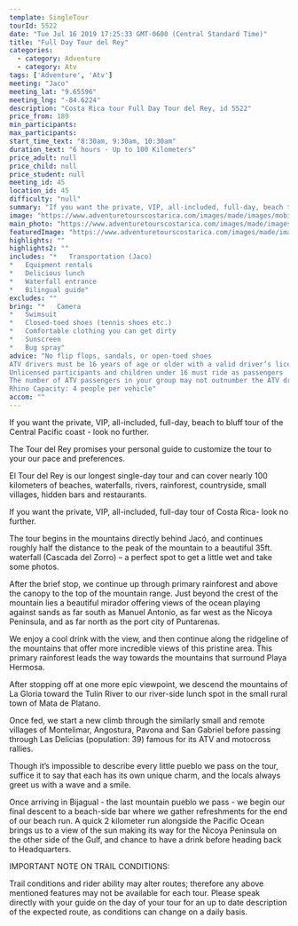 ```yaml
---
template: SingleTour
tourId: 5522
date: "Tue Jul 16 2019 17:25:33 GMT-0600 (Central Standard Time)"
title: "Full Day Tour del Rey"
categories: 
  - category: Adventure
  - category: Atv
tags: ['Adventure', 'Atv']
meeting: "Jaco"
meeting_lat: "9.65596"
meeting_lng: "-84.6224"
description: "Costa Rica tour Full Day Tour del Rey, id 5522"
price_from: 189
min_participants: 
max_participants: 
start_time_text: "8:30am, 9:30am, 10:30am"
duration_text: "6 hours - Up to 100 Kilometers"
price_adult: null
price_child: null
price_student: null
meeting_id: 45
location_id: 45
difficulty: "null"
summary: "If you want the private, VIP, all-included, full-day, beach to bluff tour of the Central Pacific coast - look no further."
image: "https://www.adventuretourscostarica.com/images/made/images/mobile/Costa-Rica-Tours-Mobile_320_250_c1.jpg"
main_photo: "https://www.adventuretourscostarica.com/images/made/images/mobile/Costa-Rica-Tours-Mobile_320_250_c1.jpg"
featuredImage: "https://www.adventuretourscostarica.com/images/made/images/mobile/Costa-Rica-Tours-Mobile_320_250_c1.jpg"
highlights: ""
highlights2: ""
includes: "*   Transportation (Jaco)
*   Equipment rentals
*   Delicious lunch
*   Waterfall entrance
*   Bilingual guide"
excludes: ""
bring: "*   Camera
*   Swimsuit
*   Closed-toed shoes (tennis shoes etc.)
*   Comfortable clothing you can get dirty
*   Sunscreen
*   Bug spray"
advice: "No flip flops, sandals, or open-toed shoes  
ATV drivers must be 16 years of age or older with a valid driver’s license  
Unlicensed participants and children under 16 must ride as passengers  
The number of ATV passengers in your group may not outnumber the ATV drivers  
Rhino Capacity: 4 people per vehicle"
accom: ""
---
```

If you want the private, VIP, all-included, full-day, beach to bluff tour of the Central Pacific coast - look no further.

The Tour del Rey promises your personal guide to customize the tour to your our pace and preferences.

El Tour del Rey is our longest single-day tour and can cover nearly 100 kilometers of beaches, waterfalls, rivers, rainforest, countryside, small villages, hidden bars and restaurants.

If you want the private, VIP, all-included, full-day tour of Costa Rica- look no further.

The tour begins in the mountains directly behind Jacó, and continues roughly half the distance to the peak of the mountain to a beautiful 35ft. waterfall (Cascada del Zorro) – a perfect spot to get a little wet and take some photos.

After the brief stop, we continue up through primary rainforest and above the canopy to the top of the mountain range. Just beyond the crest of the mountain lies a beautiful mirador offering views of the ocean playing against sands as far south as Manuel Antonio, as far west as the Nicoya Peninsula, and as far north as the port city of Puntarenas.

We enjoy a cool drink with the view, and then continue along the ridgeline of the mountains that offer more incredible views of this pristine area. This primary rainforest leads the way towards the mountains that surround Playa Hermosa.

After stopping off at one more epic viewpoint, we descend the mountains of La Gloria toward the Tulin River to our river-side lunch spot in the small rural town of Mata de Platano.

Once fed, we start a new climb through the similarly small and remote villages of Montelimar, Angostura, Pavona and San Gabriel before passing through Las Delicias (population: 39) famous for its ATV and motocross rallies.

Though it’s impossible to describe every little pueblo we pass on the tour, suffice it to say that each has its own unique charm, and the locals always greet us with a wave and a smile.

Once arriving in Bijagual - the last mountain pueblo we pass - we begin our final descent to a beach-side bar where we gather refreshments for the end of our beach run. A quick 2 kilometer run alongside the Pacific Ocean brings us to a view of the sun making its way for the Nicoya Peninsula on the other side of the Gulf, and chance to have a drink before heading back to Headquarters.

IMPORTANT NOTE ON TRAIL CONDITIONS:

Trail conditions and rider ability may alter routes; therefore any above mentioned features may not be available for each tour. Please speak directly with your guide on the day of your tour for an up to date description of the expected route, as conditions can change on a daily basis.